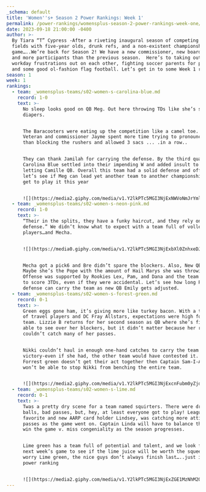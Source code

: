 ```yaml
---
_schema: default
title: 'Women''s+ Season 2 Power Rankings: Week 1'
permalink: /power-rankings/womensplus-season-2-power-rankings-week-one/
date: 2023-09-18 21:00:00 -0400
author: >-
  By Tiara “T” Cypress -After a riveting inaugural season of competing for
  fields with five-year olds, drunk refs, and a non-existent championship
  game…..We’re back for Season 2! We have a new commissioner, new board member,
  and more participants than the previous season.  Here’s to taking out our
  workday frustrations out on each other, fighting soccer parents for parking,
  and some good ol-fashion flag football. Let’s get in to some Week 1 rankings:
season: 1
week: 1
rankings:
  - team: _womensplus-teams/s02-women-s-carolina-blue.md
    record: 1-0
    text: >-
      No sleep looks good on QB Meg. Out here throwing TDs like she’s slinging
      diapers.


      The Baracooters were eating up the competition like a camel toe. But,
      Veteran and commissioner Jayme spent more time trying to pronounce “swag”
      than blocking the rushers and allowed 3 sacs ... .in a row..


      They can thank Jamilah for carrying the defense. By the third quarter
      Carolina Blue settled into their impending W and added insult to injury by
      letting Camille QB. Overall this team had a solid defense and offense and
      let’s see if Meg can lead yet another team to another championship…if we
      get to play it this year


      ![](https://media2.giphy.com/media/v1.Y2lkPTc5MGI3NjExNWVoNmJrYml6YzV4bWg5bHMyNHlyZHE3OG5hNnppOXZwMHdwcW5qYyZlcD12MV9pbnRlcm5hbF9naWZfYnlfaWQmY3Q9Zw/3o6nV2ndbrxuXwBRfi/giphy.gif)
  - team: _womensplus-teams/s02-women-s-neon-pink.md
    record: 1-0
    text: >-
      “Their in the splits, they have a funky haircut, and they rely on their
      defense.” We didn’t know what to expect with a team full of volleyball
      players…and Mecha.


      ![](https://media0.giphy.com/media/v1.Y2lkPTc5MGI3NjExbXl0ZnhxeDJ4OTI2NHFzYWZ5d21pdWNtNDJzM3UxanNoNmFicDNkdiZlcD12MV9pbnRlcm5hbF9naWZfYnlfaWQmY3Q9Zw/55vC3XCKJCltypGfQ9/giphy.gif)


      Mecha got a pick6 and Bre didn’t spare the blockers. Also, New QB-who dis?
      Maybe she’s the Pope with the amount of Hail Marys she was throwing.
      Offense was supported by Rookies Lex, Pam, and Dana and the team managed
      to score 3TDs, even if they were accidental. Let’s see how long Pink’s
      defense can carry the team as new QB Emily gets adjusted.
  - team: _womensplus-teams/s02-women-s-forest-green.md
    record: 0-1
    text: >-
      Green eggs gone ham, it’s giving more like turkey bacon. With a team full
      of travel players and DC Fray Allstars, expectations were high for this
      team. Lizzie B returns for her second season as QB where she’s finally
      able to see over her blockers, but it didn’t matter because her receivers
      couldn’t catch many of her passes.


      Nikki couldn’t haul in enough one-hand catches to carry the team to
      victory-even if she had, the other team would have contested it. If
      Forrest green doesn’t get their act together then Captain Sam-I-Am Cline
      won’t be able to stop Nikki from benching the entire team.


      ![](https://media2.giphy.com/media/v1.Y2lkPTc5MGI3NjExcnFubm0yZjdmNWFoYjYwcWh6OWVidHZleDVldnE0ZXZ0MHppMTcwbiZlcD12MV9pbnRlcm5hbF9naWZfYnlfaWQmY3Q9Zw/7b5Wo64Jw53UI/giphy.gif)
  - team: _womensplus-teams/s02-women-s-lime.md
    record: 0-1
    text: >-
      Twas a pretty dry scene for a team named squirters. There were dropped
      balls, bad passes, but, hey, at least everyone got to play! League
      favorite and new AARP card holder Lindsey, was catching more attitude than
      passes as the game went on. Captain Linda will have to balance the want to
      win the game v. miss congeniality as the season progresses.


      Lime green has a team full of potential and talent, and we look forward to
      next week’s game to see if the lime juice will be worth the squeeze. Don’t
      worry Lime green, the nice guys don’t always finish last…..just in this
      power ranking


      ![](https://media2.giphy.com/media/v1.Y2lkPTc5MGI3NjExZGE1MzNhM2Q0eTYxNnl6YXg3dXEyMm1wYzRqcTY1YTVucm14aDRzdyZlcD12MV9pbnRlcm5hbF9naWZfYnlfaWQmY3Q9Zw/gOPWeWB9fuxm8/giphy.gif)
---
```

